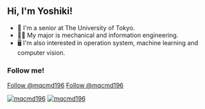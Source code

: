 ## Hi, I'm Yoshiki!
- 🏫 I'm a senior at The University of Tokyo.
- 👨‍🎓 My major is mechanical and information engineering.
- 🖥 I'm also interested in operation system, machine learning and computer vision.

### Follow me!
<body>
    <a href="https://twitter.com/mqcmd196?ref_src=twsrc%5Etfw" class="twitter-follow-button" data-show-count="false">Follow @mqcmd196</a>
    <script async src="https://platform.twitter.com/widgets.js" charset="utf-8"></script>
</body>
<body>
    <a class="github-button" href="https://github.com/mqcmd196" data-style="mega" data-count-href="/mqcmd196/followers" data-count-api="/users/mqcmd196#followers">Follow @mqcmd196</a>
    <script async defer id="github-bjs" src="https://buttons.github.io/buttons.js"></script>
</body>

[![mqcmd196](https://github-readme-stats.vercel.app/api?username=mqcmd196&count_private=true&show_icons=true&theme=dark)](https://github.com/mqcmd196)
[![mqcmd196](https://github-readme-stats.vercel.app/api/top-langs/?username=mqcmd196&count_private=true&show_icons=true&theme=dark&layout=compact)](https://github.com/mqcmd196)